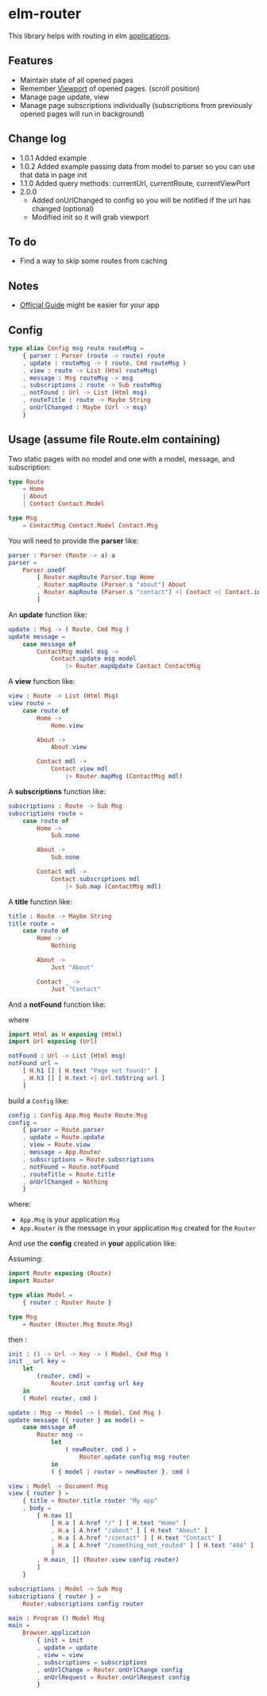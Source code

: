 # elm-router

This library helps with routing in elm [applications](https://package.elm-lang.org/packages/elm/browser/latest/Browser#application).

## Features

- Maintain state of all opened pages
- Remember [Viewport](https://package.elm-lang.org/packages/elm/browser/latest/Browser-Dom#Viewport) of opened pages. (scroll position)
- Manage page update, view
- Manage page subscriptions individually (subscriptions from previously opened pages will run in background)

## Change log

- 1.0.1 Added example
- 1.0.2 Added example passing data from model to parser so you can use that data in page init
- 1.1.0 Added query methods: currentUrl, currentRoute, currentViewPort
- 2.0.0
  - Added onUrlChanged to config so you will be notified if the url has changed (optional)
  - Modified init so it will grab viewport

## To do

- Find a way to skip some routes from caching

## Notes

- [Official Guide](https://guide.elm-lang.org/) might be easier for your app

## Config

```elm
type alias Config msg route routeMsg =
    { parser : Parser (route -> route) route
    , update : routeMsg -> ( route, Cmd routeMsg )
    , view : route -> List (Html routeMsg)
    , message : Msg routeMsg -> msg
    , subscriptions : route -> Sub routeMsg
    , notFound : Url -> List (Html msg)
    , routeTitle : route -> Maybe String
    , onUrlChanged : Maybe (Url -> msg)
    }
```

## Usage (assume file Route.elm containing)

Two static pages with no model and one with a model, message, and subscription:

```elm
type Route
    = Home
    | About
    | Contact Contact.Model

type Msg
    = ContactMsg Contact.Model Contact.Msg
```

You will need to provide the **parser** like:

```elm
parser : Parser (Route -> a) a
parser =
    Parser.oneOf
        [ Router.mapRoute Parser.top Home
        , Router.mapRoute (Parser.s "about") About
        , Router.mapRoute (Parser.s "contact") <| Contact <| Contact.init "" ""
        ]
```

An **update** function like:

```elm
update : Msg -> ( Route, Cmd Msg )
update message =
    case message of
        ContactMsg model msg ->
            Contact.update msg model
                |> Router.mapUpdate Contact ContactMsg
```

A **view** function like:

```elm
view : Route -> List (Html Msg)
view route =
    case route of
        Home ->
            Home.view

        About ->
            About.view

        Contact mdl ->
            Contact.view mdl
                |> Router.mapMsg (ContactMsg mdl)
```

A **subscriptions** function like:

```elm
subscriptions : Route -> Sub Msg
subscriptions route =
    case route of
        Home ->
            Sub.none

        About ->
            Sub.none

        Contact mdl ->
            Contact.subscriptions mdl
                |> Sub.map (ContactMsg mdl)
```

A **title** function like:

```elm
title : Route -> Maybe String
title route =
    case route of
        Home ->
            Nothing

        About ->
            Just "About"

        Contact _ ->
            Just "Contact"
```

And a **notFound** function like:

where

```elm
import Html as H exposing (Html)
import Url exposing (Url)

notFound : Url -> List (Html msg)
notFound url =
    [ H.h1 [] [ H.text "Page not found!" ]
    , H.h3 [] [ H.text <| Url.toString url ]
    ]
```

build a `Config` like:

```elm
config : Config App.Msg Route Route.Msg
config =
    { parser = Route.parser
    , update = Route.update
    , view = Route.view
    , message = App.Router
    , subscriptions = Route.subscriptions
    , notFound = Route.notFound
    , routeTitle = Route.title
    , onUrlChanged = Nothing
    }
```

where:

- `App.Msg` is your application `Msg`
- `App.Router` is the message in your application `Msg` created for the `Router`

And use the **config** created in **your** application like:

Assuming:

```elm
import Route exposing (Route)
import Router

type alias Model =
    { router : Router Route }

type Msg
    = Router (Router.Msg Route.Msg)
```

then :

```elm
init : () -> Url -> Key -> ( Model, Cmd Msg )
init _ url key =
    let
        (router, cmd) =
            Router.init config url key
    in
    ( Model router, cmd )

update : Msg -> Model -> ( Model, Cmd Msg )
update message ({ router } as model) =
    case message of
        Router msg ->
            let
                ( newRouter, cmd ) =
                    Router.update config msg router
            in
            ( { model | router = newRouter }, cmd )

view : Model -> Document Msg
view { router } =
    { title = Router.title router "My app"
    , body =
        [ H.nav []
            [ H.a [ A.href "/" ] [ H.text "Home" ]
            , H.a [ A.href "/about" ] [ H.text "About" ]
            , H.a [ A.href "/contact" ] [ H.text "Contact" ]
            , H.a [ A.href "/something_not_routed" ] [ H.text "404" ]
            ]
        , H.main_ [] (Router.view config router)
        ]
    }

subscriptions : Model -> Sub Msg
subscriptions { router } =
    Router.subscriptions config router

main : Program () Model Msg
main =
    Browser.application
        { init = init
        , update = update
        , view = view
        , subscriptions = subscriptions
        , onUrlChange = Router.onUrlChange config
        , onUrlRequest = Router.onUrlRequest config
        }
```
